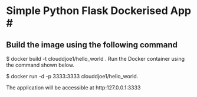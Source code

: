 <h1>Simple Python Flask Dockerised App # </h1>
<h2>Build the image using the following command</h2>
 
 </div></div>
<p className="App-intro">
$ docker build -t clouddjoe1/hello_world .
</div></div>
Run the Docker container using the command shown below.
</p>
</div>
$ docker run -d -p 3333:3333 clouddjoe1/hello_world.

The application will be accessible at http:127.0.0.1:3333 